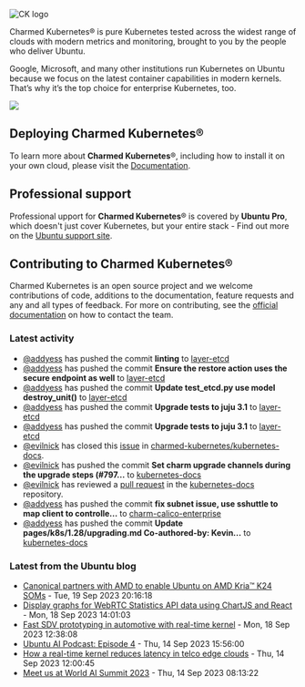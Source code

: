 ![CK logo](https://assets.ubuntu.com/v1/451d4cf4-Charmed+Kubernetes_RGB_onWhite_2022.svg)

Charmed Kubernetes® is pure Kubernetes tested across the widest range of clouds with modern metrics and monitoring, brought to you by the people who deliver Ubuntu.

Google, Microsoft, and many other institutions run Kubernetes on Ubuntu because we focus on the latest container capabilities in modern kernels. That’s why it’s the top choice for enterprise Kubernetes, too.

![](https://assets.ubuntu.com/v1/843c77b6-juju-at-a-glace.svg)

## Deploying Charmed Kubernetes®

To learn more about **Charmed Kubernetes**®, including how to install it on your own cloud, please visit the [Documentation][docs].

## Professional support

Professional upport for **Charmed Kubernetes**® is covered by **Ubuntu Pro**, which doesn't just cover Kubernetes, but your entire stack - Find out more on the [Ubuntu support site](https://ubuntu.com/support).

## Contributing to Charmed Kubernetes®

Charmed Kubernetes is an open source project and we welcome contributions of code, additions to the documentation, feature requests and any and all types of feedback. For more on contributing, see the [official documentation][get-in-touch] on how to contact the team.

<!-- LINKS -->
[docs]: https://ubuntu.com/kubernetes/docs
[get-in-touch]: https://ubuntu.com/kubernetes/docs/get-in-touch

### Latest activity

<!-- activity starts -->
 - [@addyess](https://github.com/addyess) has pushed the commit **linting** to [layer-etcd](https://github.com/charmed-kubernetes/layer-etcd)
 - [@addyess](https://github.com/addyess) has pushed the commit **Ensure the restore action uses the secure endpoint as well** to [layer-etcd](https://github.com/charmed-kubernetes/layer-etcd)
 - [@addyess](https://github.com/addyess) has pushed the commit **Update test_etcd.py  use model destroy_unit()** to [layer-etcd](https://github.com/charmed-kubernetes/layer-etcd)
 - [@addyess](https://github.com/addyess) has pushed the commit **Upgrade tests to juju 3.1** to [layer-etcd](https://github.com/charmed-kubernetes/layer-etcd)
 - [@addyess](https://github.com/addyess) has pushed the commit **Upgrade tests to juju 3.1** to [layer-etcd](https://github.com/charmed-kubernetes/layer-etcd)
 - [@evilnick](https://github.com/evilnick) has closed this [issue](https://github.com/charmed-kubernetes/kubernetes-docs/issues/796) in [charmed-kubernetes/kubernetes-docs](https://api.github.com/repos/charmed-kubernetes/kubernetes-docs).
 - [@evilnick](https://github.com/evilnick) has pushed the commit **Set charm upgrade channels during the upgrade steps (#797...** to [kubernetes-docs](https://github.com/charmed-kubernetes/kubernetes-docs)
 - [@evilnick](https://github.com/evilnick) has reviewed a [pull request](https://github.com/charmed-kubernetes/kubernetes-docs/pull/797) in the [kubernetes-docs](https://github.com/charmed-kubernetes/kubernetes-docs) repository.
 - [@addyess](https://github.com/addyess) has pushed the commit **fix subnet issue, use sshuttle to map client to controlle...** to [charm-calico-enterprise](https://github.com/charmed-kubernetes/charm-calico-enterprise)
 - [@addyess](https://github.com/addyess) has pushed the commit **Update pages/k8s/1.28/upgrading.md  Co-authored-by: Kevin...** to [kubernetes-docs](https://github.com/charmed-kubernetes/kubernetes-docs)
<!-- activity ends -->

<!-- roadmap starts -->

<!-- roadmap ends -->

### Latest from the Ubuntu blog

<!-- blog starts -->
* [Canonical partners with AMD to enable Ubuntu on AMD Kria&#x2122; K24 SOMs](https://ubuntu.com//blog/ubuntu-is-enabled-on-amd-kria-kd240) - Tue, 19 Sep 2023 20:16:18 
* [Display graphs for WebRTC Statistics API data using ChartJS and React](https://ubuntu.com//blog/display-graphs-for-webrtc-statistics-api-data-using-chartjs-and-react) - Mon, 18 Sep 2023 14:01:03 
* [Fast SDV prototyping in automotive with real-time kernel](https://ubuntu.com//blog/fast-sdv-prototyping-in-automotive-with-real-time-kernel) - Mon, 18 Sep 2023 12:38:08 
* [Ubuntu AI Podcast: Episode 4](https://ubuntu.com//blog/ubuntu-ai-podcast-episode-4) - Thu, 14 Sep 2023 15:56:00 
* [How a real-time kernel reduces latency in telco edge clouds](https://ubuntu.com//blog/how-a-real-time-kernel-reduces-latency-in-telco-edge-clouds) - Thu, 14 Sep 2023 12:00:45 
* [Meet us at World AI Summit 2023](https://ubuntu.com//blog/world-ai-summit-2023) - Thu, 14 Sep 2023 08:13:22 
<!-- blog ends -->
